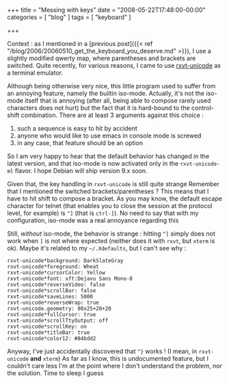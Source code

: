 +++
title = "Messing with keys"
date = "2008-05-22T17:48:00-00:00"
categories = [ "blog" ]
tags = [ "keyboard" ]

+++


Context : as I mentioned in a [previous post]({{< ref
"/blog/2006/20060510_get_the_keyboard_you_deserve.md" >}}), I use a slightly
modified qwerty map, where parentheses and brackets are switched.
Quite recently, for various reasons, I came to use
[rxvt-unicode](http://software.schmorp.de/pkg/rxvt-unicode.html) as
a terminal emulator.

Although being otherwise very nice, this little program used to suffer from an
annoying feature, namely the builtin iso-mode. Actually, it's not the iso-mode
itself that is annoying (after all, being able to compose rarely used
characters does not hurt) but the fact that it is hard-bound to the
control-shift combination.  There are at least 3 arguments against this
choice :

1.  such a sequence is easy to hit by accident
2.  anyone who would like to use emacs in console mode is screwed
3.  in any case, that feature should be an option

So I am very happy to hear that the default behavior has changed in the latest
version, and that iso-mode is now activated only in the `rxvt-unicode-ml`
flavor. I hope Debian will ship version 9.x soon.

Given that, the key handling in `rxvt-unicode` is still quite strange Remember
that I mentioned the switched brackets/parentheses ? This means that I have to
hit shift to compose a bracket. As you may know, the default escape character
for telnet (that enables you to close the session at the protocol level, for
example) is `^]` (that is `ctrl-]`). No need to say that with my configuration,
iso-mode was a real annoyance regarding this

Still, *without* iso-mode, the behavior is strange : hitting `^]` simply does
not work when `]` is not where expected (neither does it with `rxvt`, but
`xterm` is ok). Maybe it's related to my `~/.Xdefaults`, but I can't see why :

```
rxvt-unicode*background: DarkSlateGray
rxvt-unicode*foreground: Wheat
rxvt-unicode*cursorColor: Yellow
rxvt-unicode*font: xft:Dejavu Sans Mono-8
rxvt-unicode*reverseVideo: false
rxvt-unicode*scrollBar: false
rxvt-unicode*saveLines: 5000
rxvt-unicode*reverseWrap: true
rxvt-unicode.geometry: 80x25+20+20
rxvt-unicode*fullCursor: true
rxvt-unicode*scrollTtyOutput: off
rxvt-unicode*scrollKey: on
rxvt-unicode*titleBar: true
rxvt-unicode*color12: #84bdd2
```

Anyway, I've just accidentally discovered that `^}` works ! (I mean, in
`rxvt-unicode` **and** `xterm`) As far as I know, this is undocumented feature,
but I couldn't care less I'm at the point where I don't understand the problem,
nor the solution. Time to sleep I guess

